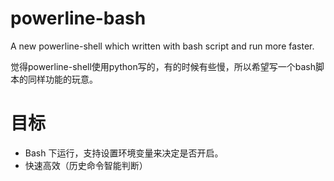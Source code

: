 powerline-bash
=======

A new powerline-shell which written with bash script and run more faster.

觉得powerline-shell使用python写的，有的时候有些慢，所以希望写一个bash脚本的同样功能的玩意。

# 目标
* Bash 下运行，支持设置环境变量来决定是否开启。
* 快速高效（历史命令智能判断）

